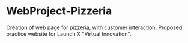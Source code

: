 # WebProject-Pizzeria
Creation of web page for pizzeria, with customer interaction.  Proposed practice website for Launch X "Virtual Innovation".
